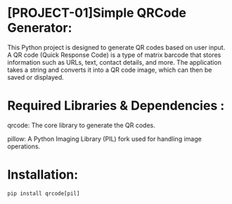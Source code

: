 # [PROJECT-01]Simple QRCode Generator:
This Python project is designed to generate QR codes based on user input. A QR code (Quick Response Code) is a type of matrix barcode that stores information such as URLs, text, contact details, and more. The application takes a string and converts it into a QR code image, which can then be saved or displayed.

# Required Libraries & Dependencies :
qrcode: The core library to generate the QR codes.

pillow: A Python Imaging Library (PIL) fork used for handling image operations.

# Installation:
    pip install qrcode[pil]
